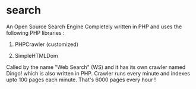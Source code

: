 search
======

An Open Source Search Engine
Completely written in PHP and uses the following PHP libraries :

1) PHPCrawler (customized)

2) SimpleHTMLDom

Called by the name "Web Search" (WS) and it has its own crawler named Dingo! which is also written in PHP. Crawler runs every minute and indexes upto 100 pages each minute.
That's 6000 pages every hour !
